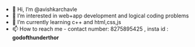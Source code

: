 - 👋 Hi, I’m @avishkarchavle
- 👀 I’m interested in web+app development and logical coding problems
- 🌱 I’m currently learning c++ and html,css,js
- 📫 How to reach me - contact number: 8275895425 , insta id : __godofthunderthor__

<!---
avishkarchavle/avishkarchavle is a ✨ special ✨ repository because its `README.md` (this file) appears on your GitHub profile.
You can click the Preview link to take a look at your changes.
--->
